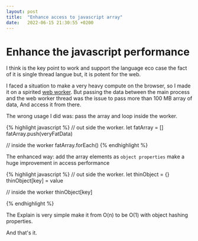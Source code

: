 ```yaml
---
layout: post
title:  "Enhance access to javascript array"
date:   2022-06-15 21:30:55 +0200 
---
```

# Enhance the javascript performance

I think is the key point to work and support the language eco case the fact of it is single thread langue but, it is potent for the web.

I faced a situation to make a very heavy compute on the browser, so I made it on a spirited [web worker][web-worker].
But passing the data between the main process and the web worker thread was the issue to pass more than 100 MB array of data,
And access it from there.

The wrong usage I did was:
  pass the array and loop inside the worker.

{% highlight javascript %}
  // out side the worker.
  let fatArray = []
  fatArray.push(veryFatData)

  // inside the worker
  fatArray.forEach()
{% endhighlight %}

The enhanced way:
  add the array elements as `object properties` make a huge  improvement in access performance

{% highlight javascript %}
  // out side the worker.
  let thinObject = {}
  thinObject[key] = value

  // inside the worker
  thinObject[key]

{% endhighlight %}

The Explain is very simple make it from O(n) to be O(1) with object hashing properties.

And that's it.

[web-worker]: https://developer.mozilla.org/en-US/docs/Web/API/Web_Workers_API/Using_web_workers
